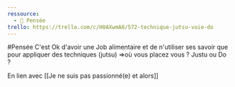 ```yaml
---
ressource:
  - 🧠 Pensée
trello: https://trello.com/c/H0AXwmA8/572-technique-jutsu-voie-do
---
```

#Pensée 
C'est Ok d'avoir une Job alimentaire et de n'utiliser ses savoir que pour appliquer des techniques (jutsu)
=>où vous placez vous ? Justu ou Do ?

En lien avec [[Je ne suis pas passionné(e) et alors]]